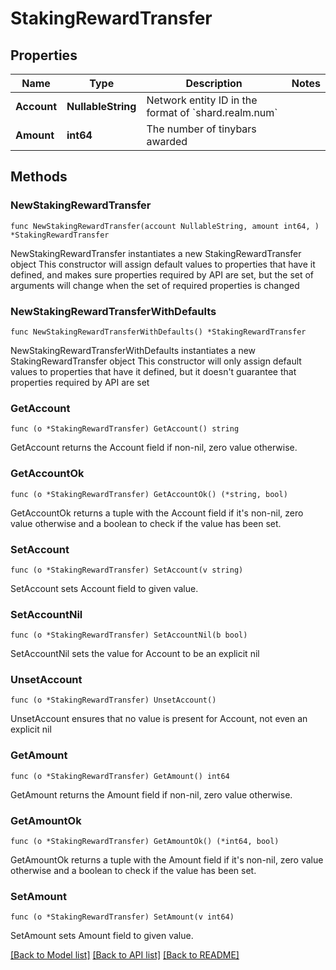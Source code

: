 # StakingRewardTransfer

## Properties

Name | Type | Description | Notes
------------ | ------------- | ------------- | -------------
**Account** | **NullableString** | Network entity ID in the format of &#x60;shard.realm.num&#x60; | 
**Amount** | **int64** | The number of tinybars awarded | 

## Methods

### NewStakingRewardTransfer

`func NewStakingRewardTransfer(account NullableString, amount int64, ) *StakingRewardTransfer`

NewStakingRewardTransfer instantiates a new StakingRewardTransfer object
This constructor will assign default values to properties that have it defined,
and makes sure properties required by API are set, but the set of arguments
will change when the set of required properties is changed

### NewStakingRewardTransferWithDefaults

`func NewStakingRewardTransferWithDefaults() *StakingRewardTransfer`

NewStakingRewardTransferWithDefaults instantiates a new StakingRewardTransfer object
This constructor will only assign default values to properties that have it defined,
but it doesn't guarantee that properties required by API are set

### GetAccount

`func (o *StakingRewardTransfer) GetAccount() string`

GetAccount returns the Account field if non-nil, zero value otherwise.

### GetAccountOk

`func (o *StakingRewardTransfer) GetAccountOk() (*string, bool)`

GetAccountOk returns a tuple with the Account field if it's non-nil, zero value otherwise
and a boolean to check if the value has been set.

### SetAccount

`func (o *StakingRewardTransfer) SetAccount(v string)`

SetAccount sets Account field to given value.


### SetAccountNil

`func (o *StakingRewardTransfer) SetAccountNil(b bool)`

 SetAccountNil sets the value for Account to be an explicit nil

### UnsetAccount
`func (o *StakingRewardTransfer) UnsetAccount()`

UnsetAccount ensures that no value is present for Account, not even an explicit nil
### GetAmount

`func (o *StakingRewardTransfer) GetAmount() int64`

GetAmount returns the Amount field if non-nil, zero value otherwise.

### GetAmountOk

`func (o *StakingRewardTransfer) GetAmountOk() (*int64, bool)`

GetAmountOk returns a tuple with the Amount field if it's non-nil, zero value otherwise
and a boolean to check if the value has been set.

### SetAmount

`func (o *StakingRewardTransfer) SetAmount(v int64)`

SetAmount sets Amount field to given value.



[[Back to Model list]](../README.md#documentation-for-models) [[Back to API list]](../README.md#documentation-for-api-endpoints) [[Back to README]](../README.md)


